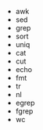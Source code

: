 <ul>
    <li>awk</li>
    <li>sed</li>
    <li>grep</li>
    <li>sort</li>
    <li>uniq</li>
    <li>cat</li>
    <li>cut</li>
    <li>echo</li>
    <li>fmt</li>
    <li>tr</li>
    <li>nl</li>
    <li>egrep</li>
    <li>fgrep</li>
    <li>wc</li>
</ul>